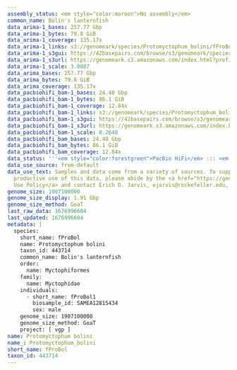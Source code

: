 ```yaml
---
assembly_status: <em style="color:maroon">No assembly</em>
common_name: Bolin's lanternfish
data_arima-1_bases: 257.77 Gbp
data_arima-1_bytes: 79.8 GiB
data_arima-1_coverage: 135.17x
data_arima-1_links: s3://genomeark/species/Protomyctophum_bolini/fProBol1/genomic_data/arima/<br>
data_arima-1_s3gui: https://42basepairs.com/browse/s3/genomeark/species/Protomyctophum_bolini/fProBol1/genomic_data/arima/
data_arima-1_s3url: https://genomeark.s3.amazonaws.com/index.html?prefix=species/Protomyctophum_bolini/fProBol1/genomic_data/arima/
data_arima-1_scale: 3.0087
data_arima_bases: 257.77 Gbp
data_arima_bytes: 79.8 GiB
data_arima_coverage: 135.17x
data_pacbiohifi_bam-1_bases: 24.48 Gbp
data_pacbiohifi_bam-1_bytes: 86.1 GiB
data_pacbiohifi_bam-1_coverage: 12.84x
data_pacbiohifi_bam-1_links: s3://genomeark/species/Protomyctophum_bolini/fProBol1/genomic_data/pacbio_hifi/<br>
data_pacbiohifi_bam-1_s3gui: https://42basepairs.com/browse/s3/genomeark/species/Protomyctophum_bolini/fProBol1/genomic_data/pacbio_hifi/
data_pacbiohifi_bam-1_s3url: https://genomeark.s3.amazonaws.com/index.html?prefix=species/Protomyctophum_bolini/fProBol1/genomic_data/pacbio_hifi/
data_pacbiohifi_bam-1_scale: 0.2648
data_pacbiohifi_bam_bases: 24.48 Gbp
data_pacbiohifi_bam_bytes: 86.1 GiB
data_pacbiohifi_bam_coverage: 12.84x
data_status: '''<em style="color:forestgreen">PacBio HiFi</em> ::: <em style="color:forestgreen">Arima</em>'''
data_use_source: from-default
data_use_text: Samples and data come from a variety of sources. To support fair and
  productive use of this data, please abide by the <a href="https://genome10k.soe.ucsc.edu/data-use-policies/">Data
  Use Policy</a> and contact Erich D. Jarvis, ejarvis@rockefeller.edu, with any questions.
genome_size: 1907100000
genome_size_display: 1.91 Gbp
genome_size_method: GoaT
last_raw_data: 1676996604
last_updated: 1676996604
metadata: |
  species:
    short_name: fProBol
    name: Protomyctophum bolini
    taxon_id: 443714
    common_name: Bolin's lanternfish
    order:
      name: Myctophiformes
    family:
      name: Myctophidae
    individuals:
      - short_name: fProBol1
        biosample_id: SAMEA12815434
        sex: male
    genome_size: 1907100000
    genome_size_method: GoaT
    project: [ vgp ]
name: Protomyctophum bolini
name_: Protomyctophum_bolini
short_name: fProBol
taxon_id: 443714
---
```


